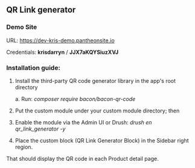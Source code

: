 ## QR Link generator

### Demo Site
URL: https://dev-kris-demo.pantheonsite.io

Credentials: **krisdarryn** / **JJX7aKQYSiuzXVJ**

### Installation guide:
1. Install the third-party QR code generator library in the app's root directory

    a. Run: *composer require bacon/bacon-qr-code*

2. Put the custom module under your custom module directory; then
3. Enable the module via the Admin UI or Drush: *drush en qr_link_generator -y*
4. Place the custom block (QR Link Generator Block) in the Sidebar right region.

That should display the QR code in each Product detail page.
